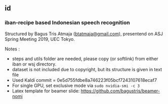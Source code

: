 ## id

### iban-recipe based Indonesian speech recognition
Structured by Bagus Tris Atmaja (btatmaja@gmail.com), presentend on ASJ Spring Meeting 2019, UEC Tokyo.


Notes : 
- steps and utils folder are needed, please copy (or softlink) from either iban or wsj directory.  
- dataset is not included due to copyright, but its structure is given in text file
- Used Kaldi commit = 0e5d755fdbe8a746223f05bcf7243107618ecaf7
- For single GPU, set exclusive mode via `sudo nvidia-smi -c 3`
- Latex template for beamer slide: https://github.com/bagustris/beamer-nomi
